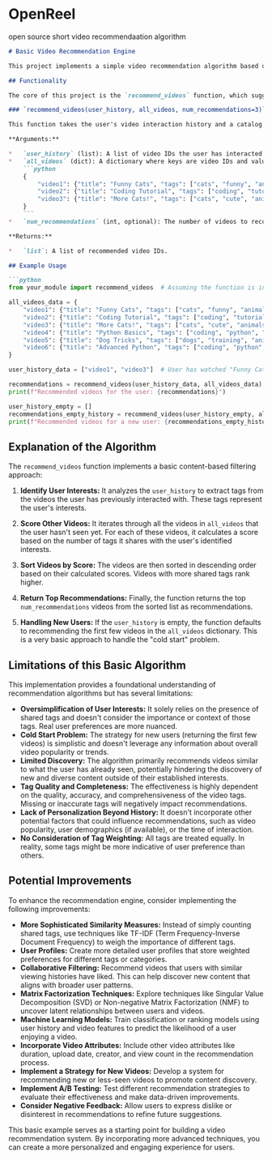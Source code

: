 # OpenReel
open source short video recommendaation algorithm
```markdown
# Basic Video Recommendation Engine

This project implements a simple video recommendation algorithm based on shared tags between videos a user has interacted with and other available videos.

## Functionality

The core of this project is the `recommend_videos` function, which suggests videos to a user based on their viewing history.

### `recommend_videos(user_history, all_videos, num_recommendations=3)`

This function takes the user's video interaction history and a catalog of all available videos to generate recommendations.

**Arguments:**

*   `user_history` (list): A list of video IDs the user has interacted with (e.g., watched, liked).
*   `all_videos` (dict): A dictionary where keys are video IDs and values are dictionaries containing video information, including `'tags'`.
    ```python
    {
        "video1": {"title": "Funny Cats", "tags": ["cats", "funny", "animals"]},
        "video2": {"title": "Coding Tutorial", "tags": ["coding", "tutorial", "python"]},
        "video3": {"title": "More Cats!", "tags": ["cats", "cute", "animals"]}
    }
    ```
*   `num_recommendations` (int, optional): The number of videos to recommend. Defaults to `3`.

**Returns:**

*   `list`: A list of recommended video IDs.

## Example Usage

```python
from your_module import recommend_videos  # Assuming the function is in 'your_module.py'

all_videos_data = {
    "video1": {"title": "Funny Cats", "tags": ["cats", "funny", "animals"]},
    "video2": {"title": "Coding Tutorial", "tags": ["coding", "tutorial", "python"]},
    "video3": {"title": "More Cats!", "tags": ["cats", "cute", "animals"]},
    "video4": {"title": "Python Basics", "tags": ["coding", "python", "beginner"]},
    "video5": {"title": "Dog Tricks", "tags": ["dogs", "training", "animals"]},
    "video6": {"title": "Advanced Python", "tags": ["coding", "python", "advanced"]},
}

user_history_data = ["video1", "video3"]  # User has watched "Funny Cats" and "More Cats!"

recommendations = recommend_videos(user_history_data, all_videos_data)
print(f"Recommended videos for the user: {recommendations}")

user_history_empty = []
recommendations_empty_history = recommend_videos(user_history_empty, all_videos_data)
print(f"Recommended videos for a new user: {recommendations_empty_history}")
```

## Explanation of the Algorithm

The `recommend_videos` function implements a basic content-based filtering approach:

1. **Identify User Interests:** It analyzes the `user_history` to extract tags from the videos the user has previously interacted with. These tags represent the user's interests.

2. **Score Other Videos:** It iterates through all the videos in `all_videos` that the user hasn't seen yet. For each of these videos, it calculates a score based on the number of tags it shares with the user's identified interests.

3. **Sort Videos by Score:** The videos are then sorted in descending order based on their calculated scores. Videos with more shared tags rank higher.

4. **Return Top Recommendations:** Finally, the function returns the top `num_recommendations` videos from the sorted list as recommendations.

5. **Handling New Users:** If the `user_history` is empty, the function defaults to recommending the first few videos in the `all_videos` dictionary. This is a very basic approach to handle the "cold start" problem.

## Limitations of this Basic Algorithm

This implementation provides a foundational understanding of recommendation algorithms but has several limitations:

*   **Oversimplification of User Interests:** It solely relies on the presence of shared tags and doesn't consider the importance or context of those tags. Real user preferences are more nuanced.
*   **Cold Start Problem:** The strategy for new users (returning the first few videos) is simplistic and doesn't leverage any information about overall video popularity or trends.
*   **Limited Discovery:** The algorithm primarily recommends videos similar to what the user has already seen, potentially hindering the discovery of new and diverse content outside of their established interests.
*   **Tag Quality and Completeness:** The effectiveness is highly dependent on the quality, accuracy, and comprehensiveness of the video tags. Missing or inaccurate tags will negatively impact recommendations.
*   **Lack of Personalization Beyond History:** It doesn't incorporate other potential factors that could influence recommendations, such as video popularity, user demographics (if available), or the time of interaction.
*   **No Consideration of Tag Weighting:** All tags are treated equally. In reality, some tags might be more indicative of user preference than others.

## Potential Improvements

To enhance the recommendation engine, consider implementing the following improvements:

*   **More Sophisticated Similarity Measures:** Instead of simply counting shared tags, use techniques like TF-IDF (Term Frequency-Inverse Document Frequency) to weigh the importance of different tags.
*   **User Profiles:** Create more detailed user profiles that store weighted preferences for different tags or categories.
*   **Collaborative Filtering:** Recommend videos that users with similar viewing histories have liked. This can help discover new content that aligns with broader user patterns.
*   **Matrix Factorization Techniques:** Explore techniques like Singular Value Decomposition (SVD) or Non-negative Matrix Factorization (NMF) to uncover latent relationships between users and videos.
*   **Machine Learning Models:** Train classification or ranking models using user history and video features to predict the likelihood of a user enjoying a video.
*   **Incorporate Video Attributes:** Include other video attributes like duration, upload date, creator, and view count in the recommendation process.
*   **Implement a Strategy for New Videos:**  Develop a system for recommending new or less-seen videos to promote content discovery.
*   **Implement A/B Testing:**  Test different recommendation strategies to evaluate their effectiveness and make data-driven improvements.
*   **Consider Negative Feedback:** Allow users to express dislike or disinterest in recommendations to refine future suggestions.

This basic example serves as a starting point for building a video recommendation system. By incorporating more advanced techniques, you can create a more personalized and engaging experience for users.
```

